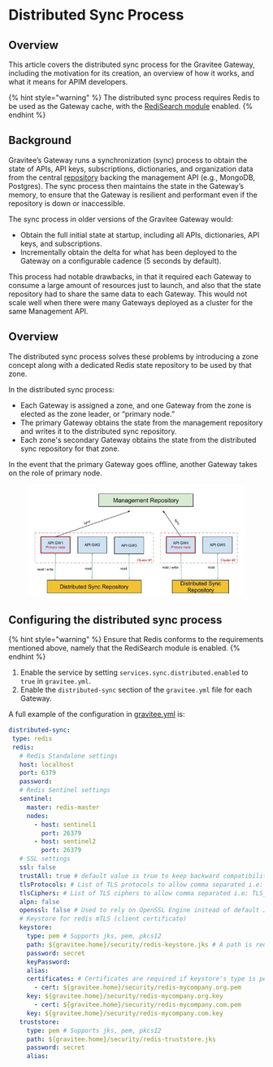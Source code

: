 # Distributed Sync Process

## Overview

This article covers the distributed sync process for the Gravitee Gateway, including the motivation for its creation, an overview of how it works, and what it means for APIM developers.&#x20;

{% hint style="warning" %}
The distributed sync process requires Redis to be used as the Gateway cache, with the [RediSearch module](https://github.com/RediSearch/RediSearch) enabled.
{% endhint %}

## Background

Gravitee’s Gateway runs a synchronization (sync) process to obtain the state of APIs, API keys, subscriptions, dictionaries, and organization data from the central [repository](repositories/) backing the management API (e.g., MongoDB, Postgres). The sync process then maintains the state in the Gateway’s memory, to ensure that the Gateway is resilient and performant even if the repository is down or inaccessible.

The sync process in older versions of the Gravitee Gateway would:

* Obtain the full initial state at startup, including all APIs, dictionaries, API keys, and subscriptions.
* Incrementally obtain the delta for what has been deployed to the Gateway on a configurable cadence (5 seconds by default).

This process had notable drawbacks, in that it required each Gateway to consume a large amount of resources just to launch, and also that the state repository had to share the same data to each Gateway. This would not scale well when there were many Gateways deployed as a cluster for the same Management API.

## Overview

The distributed sync process solves these problems by introducing a zone concept along with a dedicated Redis state repository to be used by that zone.

In the distributed sync process:

* Each Gateway is assigned a zone, and one Gateway from the zone is elected as the zone leader, or “primary node.”&#x20;
* The primary Gateway obtains the state from the management repository and writes it to the distributed sync repository.
* Each zone's secondary Gateway obtains the state from the distributed sync repository for that zone.

In the event that the primary Gateway goes offline, another Gateway takes on the role of primary node.

<figure><img src="../.gitbook/assets/Management Repository.png" alt=""><figcaption></figcaption></figure>

## Configuring the distributed sync process

{% hint style="warning" %}
Ensure that Redis conforms to the requirements mentioned above, namely that the RediSearch module is enabled.
{% endhint %}

1. Enable the service by setting `services.sync.distributed.enabled` to `true` in `gravitee.yml`.
2. Enable the `distributed-sync` section of the `gravitee.yml` file for each Gateway.

A full example of the configuration in [gravitee.yml](https://github.com/gravitee-io/gravitee-api-management/blob/master/gravitee-apim-gateway/gravitee-apim-gateway-standalone/gravitee-apim-gateway-standalone-distribution/src/main/resources/config/gravitee.yml) is:

```yaml
distributed-sync:
 type: redis
 redis:
   # Redis Standalone settings
   host: localhost
   port: 6379
   password:
   # Redis Sentinel settings
   sentinel:
     master: redis-master
     nodes:
       - host: sentinel1
         port: 26379
       - host: sentinel2
         port: 26379
   # SSL settings
   ssl: false
   trustAll: true # default value is true to keep backward compatibility but you should set it to false and configure a truststore for security concerns
   tlsProtocols: # List of TLS protocols to allow comma separated i.e: TLSv1.2, TLSv1.3
   tlsCiphers: # List of TLS ciphers to allow comma separated i.e: TLS_ECDHE_ECDSA_WITH_AES_256_GCM_SHA384, TLS_ECDHE_RSA_WITH_AES_256_GCM_SHA384, TLS_ECDHE_ECDSA_WITH_AES_256_CBC_SHA384, TLS_ECDHE_RSA_WITH_AES_256_CBC_SHA384
   alpn: false
   openssl: false # Used to rely on OpenSSL Engine instead of default JDK SSL Engine
   # Keystore for redis mTLS (client certificate)
   keystore:
     type: pem # Supports jks, pem, pkcs12
     path: ${gravitee.home}/security/redis-keystore.jks # A path is required if certificate's type is jks or pkcs12
     password: secret
     keyPassword:
     alias:
     certificates: # Certificates are required if keystore's type is pem
       - cert: ${gravitee.home}/security/redis-mycompany.org.pem
     key: ${gravitee.home}/security/redis-mycompany.org.key
       - cert: ${gravitee.home}/security/redis-mycompany.com.pem
     key: ${gravitee.home}/security/redis-mycompany.com.key
   truststore:
     type: pem # Supports jks, pem, pkcs12
     path: ${gravitee.home}/security/redis-truststore.jks
     password: secret
     alias:
```
